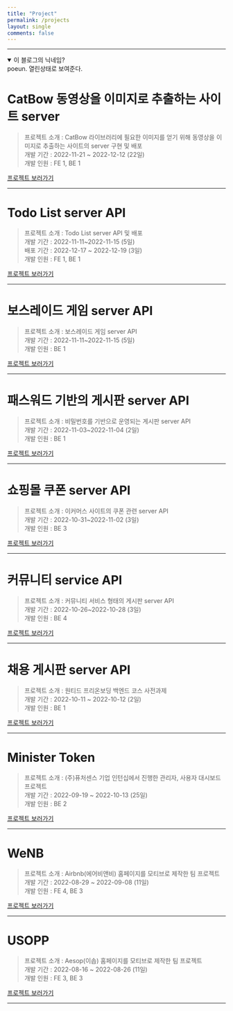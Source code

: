 ```yaml
---
title: "Project"
permalink: /projects
layout: single
comments: false
---
```


---


<details open>
  <summary>이 블로그의 닉네임?</summary>
  poeun. 열린상태로 보여준다.
</details>

# CatBow 동영상을 이미지로 추출하는 사이트 server

> 프로젝트 소개 : CatBow 라이브러리에 필요한 이미지를 얻기 위해 동영상을 이미지로 추출하는 사이트의 server 구현 및 배포\
> 개발 기간 : 2022-11-21 ~ 2022-12-12 (22일)\
> 개발 인원 : FE 1, BE 1

[프로젝트 보러가기](https://sangwoo.dev/project/catbow)

---

# Todo List server API

> 프로젝트 소개 : Todo List server API 및 배포\
> 개발 기간 : 2022-11-11~2022-11-15 (5일)\
> 배포 기간 : 2022-12-17 ~ 2022-12-19 (3일)\
> 개발 인원 : FE 1, BE 1

[프로젝트 보러가기](https://sangwoo.dev/project/todo)

---

# 보스레이드 게임 server API

> 프로젝트 소개 : 보스레이드 게임 server API\
> 개발 기간 : 2022-11-11~2022-11-15 (5일)\
> 개발 인원 : BE 1

[프로젝트 보러가기](https://sangwoo.dev/project/wanted-5)

---

# 패스워드 기반의 게시판 server API

> 프로젝트 소개 : 비밀번호를 기반으로 운영되는 게시판 server API\
> 개발 기간 : 2022-11-03~2022-11-04 (2일)\
> 개발 인원 : BE 1

[프로젝트 보러가기](https://sangwoo.dev/project/wanted-3)


---

# 쇼핑몰 쿠폰 server API

> 프로젝트 소개 : 이커머스 사이트의 쿠폰 관련 server API\
> 개발 기간 : 2022-10-31~2022-11-02 (3일)\
> 개발 인원 : BE 3

[프로젝트 보러가기](https://sangwoo.dev/project/wanted-2)

---

# 커뮤니티 service API

> 프로젝트 소개 : 커뮤니티 서비스 형태의 게시판 server API\
> 개발 기간 : 2022-10-26~2022-10-28 (3일)\
> 개발 인원 : BE 4

[프로젝트 보러가기](https://sangwoo.dev/project/wanted-1)

---

# 채용 게시판 server API

> 프로젝트 소개 : 원티드 프리온보딩 백엔드 코스 사전과제\
> 개발 기간 : 2022-10-11 ~ 2022-10-12 (2일)\
> 개발 인원 : BE 1

[프로젝트 보러가기](https://sangwoo.dev/project/wanted-preonboarding)

---

# Minister Token

> 프로젝트 소개 : (주)퓨처센스 기업 인턴십에서 진행한 관리자, 사용자 대시보드 프로젝트\
> 개발 기간 : 2022-09-19 ~ 2022-10-13 (25일)\
> 개발 인원 : BE 2

[프로젝트 보러가기](https://sangwoo.dev/project/cooperation)

---

# WeNB

> 프로젝트 소개 : Airbnb(에어비앤비) 홈페이지를 모티브로 제작한 팀 프로젝트\
> 개발 기간 : 2022-08-29 ~ 2022-09-08 (11일)\
> 개발 인원 : FE 4, BE 3

[프로젝트 보러가기](https://sangwoo.dev/project/wenb)

---

# USOPP

> 프로젝트 소개 : Aesop(이솝) 홈페이지를 모티브로 제작한 팀 프로젝트\
> 개발 기간 : 2022-08-16 ~ 2022-08-26 (11일)\
> 개발 인원 : FE 3, BE 3

[프로젝트 보러가기](https://sangwoo.dev/projects/usopp)

---